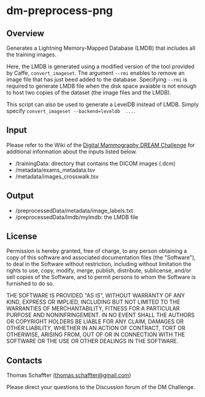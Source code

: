 # dm-preprocess-png
## Overview
Generates a Lightning Memory-Mapped Database (LMDB) that includes all the training images.

Here, the LMDB is generated using a modified version of the tool provided by Caffe, `convert_imageset`. The argument `--rmi` enables to remove an image file that has just beed added to the database. Specifying `--rmi` is required to generate LMDB file when the disk space avaiable is not enough to host two copies of the dataset (the image files and the LMDB).

This script can also be used to generate a LevelDB instead of LMDB. Simply specify `convert_imageset --backend=leveldb  ...`.

## Input
Please refer to the Wiki of the [Digital Mammography DREAM Challenge](https://www.synapse.org/#!Synapse:syn4224222) for additional information about the inputs listed below.

- /trainingData: directory that contains the DICOM images (.dcm)
- /metadata/exams\_metadata.tsv
- /metadata/images\_crosswalk.tsv

## Output
- /preprocessedData/metadata/image_labels.txt
- /preprocessedData/lmdb/mylmdb: the LMDB file

## License
Permission is hereby granted, free of charge, to any person obtaining a copy of this software and associated documentation files (the "Software"), to deal in the Software without restriction, including without limitation the rights to use, copy, modify, merge, publish, distribute, sublicense, and/or sell copies of the Software, and to permit persons to whom the Software is furnished to do so.

THE SOFTWARE IS PROVIDED "AS IS", WITHOUT WARRANTY OF ANY KIND, EXPRESS OR IMPLIED, INCLUDING BUT NOT LIMITED TO THE WARRANTIES OF MERCHANTABILITY, FITNESS FOR A PARTICULAR PURPOSE AND NONINFRINGEMENT. IN NO EVENT SHALL THE AUTHORS OR COPYRIGHT HOLDERS BE LIABLE FOR ANY CLAIM, DAMAGES OR OTHER LIABILITY, WHETHER IN AN ACTION OF CONTRACT, TORT OR OTHERWISE, ARISING FROM, OUT OF OR IN CONNECTION WITH THE SOFTWARE OR THE USE OR OTHER DEALINGS IN THE SOFTWARE.

## Contacts
Thomas Schaffter (thomas.schaffter@gmail.com)

Please direct your questions to the Discussion forum of the DM Challenge.
